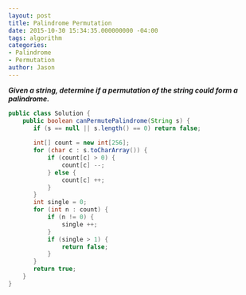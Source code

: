```yaml
---
layout: post
title: Palindrome Permutation
date: 2015-10-30 15:34:35.000000000 -04:00
tags: algorithm
categories:
- Palindrome
- Permutation
author: Jason
---
```

<p><strong><em>Given a string, determine if a permutation of the string could form a palindrome.</em></strong></p>


``` java
public class Solution {
    public boolean canPermutePalindrome(String s) {
       if (s == null || s.length() == 0) return false;
       
       int[] count = new int[256];
       for (char c : s.toCharArray()) {
           if (count[c] > 0) {
               count[c] --;
           } else {
               count[c] ++; 
           }
       }
       int single = 0;
       for (int n : count) {
           if (n != 0) {
               single ++;
           }
           if (single > 1) {
               return false;
           }
       }
       return true;
    }
}
```
